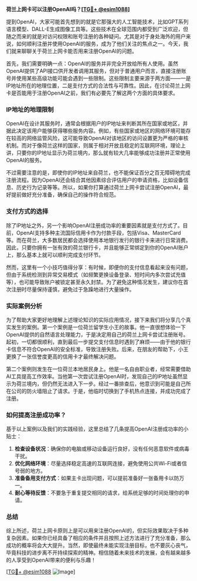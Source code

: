 **荷兰上网卡可以注册OpenAI吗？[[TG💪+ @esim1088](https://t.me/s/esim1088)]**

提到OpenAI，大家可能首先想到的就是它那强大的人工智能技术，比如GPT系列语言模型、DALL-E生成图像工具等。这些技术在全球范围内都受到广泛欢迎，但随之而来的就是对访问权限和账号注册的各种疑问。尤其是对于身处海外的用户来说，如何顺利注册并使用OpenAI的服务，成为了他们关注的焦点之一。今天，我们就来聊聊关于荷兰上网卡能否用来注册OpenAI的问题。

首先，我们需要明确一点：OpenAI的服务并非完全开放给所有人使用。虽然OpenAI提供了API接口供开发者调用其服务，但对于普通用户而言，直接注册账号并使用某些高级功能可能会遇到一些限制。这些限制主要来源于两方面——一是IP地址所在的地理位置，二是支付方式的合法性与可靠性。因此，在讨论荷兰上网卡是否能用于注册OpenAI之前，我们有必要先了解这两个方面的具体要求。

### IP地址的地理限制

OpenAI在设计其服务时，通常会根据用户的IP地址来判断其所在国家或地区，并据此决定该用户能够获得哪些服务内容。例如，有些国家或地区的网络环境可能存在较高的网络监管风险，这可能导致OpenAI对该地区的访问设置更为严格的审核机制。而对于像荷兰这样的国家，则属于相对开放且稳定的互联网环境，理论上讲，只要你的IP地址显示为荷兰境内，那么就有较大几率能够成功注册并正常使用OpenAI的服务。

不过需要注意的是，即使你的IP地址来自荷兰，也不能保证百分之百无障碍地完成注册流程。因为OpenAI还会结合其他因素综合评估用户的申请资格，比如设备信息、历史行为记录等等。所以，如果你打算通过荷兰上网卡尝试注册OpenAI，最好提前做好充分准备，确保自己的操作符合规范。

### 支付方式的选择

除了IP地址之外，另一个影响OpenAI注册成功率的重要因素就是支付方式了。目前，OpenAI支持多种主流国际信用卡作为付款手段，包括Visa、MasterCard等。而在荷兰，大多数居民都会选择使用本地银行发行的银行卡来进行日常消费。因此，只要你拥有一张有效的荷兰银行卡，并且能够正常绑定到你的OpenAI账户上，那么基本上就可以顺利完成支付环节。

然而，这里有一个小技巧值得分享：有时候，即便你的支付信息看起来没有问题，但由于系统检测到异常交易模式（如频繁更换设备登录、短时间内多次尝试充值等），也可能导致账户被锁定甚至永久封禁。为了避免这种情况发生，建议你在首次注册时尽量保持谨慎，避免过于急躁地进行大量操作。

### 实际案例分析

为了帮助大家更好地理解上述理论知识的实际应用情况，接下来我们将分享几个真实发生的案例。第一个案例是一位荷兰留学生小王的故事。他一直很想体验一下OpenAI提供的自然语言处理能力，于是决定用自己的荷兰上网卡尝试注册账号。起初，一切都很顺利，直到最后一步提交支付信息时遇到了麻烦——由于他的银行卡信息不符合OpenAI的安全标准，导致注册失败。后来，在朋友的帮助下，小王更换了一张信誉度更高的信用卡才最终解决问题。

第二个案例则发生在一位荷兰本地居民身上。他是一名自由职业者，经常需要借助AI工具提高工作效率。当他第一次尝试注册OpenAI时，发现自己的IP地址虽然显示为荷兰境内，但仍然无法进入下一步。经过一番排查后，他意识到可能是自己所在公司的防火墙阻止了请求。于是，他临时切换到了手机热点连接，并成功完成了注册。

### 如何提高注册成功率？

基于以上案例以及我们的实践经验，这里总结了几条提高OpenAI注册成功率的小贴士：

1. **检查设备状况**：确保你的电脑或移动设备运行良好，没有任何恶意软件或病毒干扰。
2. **优化网络环境**：尽量选择稳定高速的互联网连接，避免使用公共Wi-Fi或者信号弱的地方。
3. **准备备用支付方式**：如果主卡出现问题，可以提前准备好一张备用卡以防万一。
4. **耐心等待反馈**：不要急于重复提交相同的请求，给系统足够的时间处理你的申请。

### 总结

综上所述，荷兰上网卡原则上是可以用来注册OpenAI的，但实际效果取决于多种复杂因素。如果你已经具备了相应的条件并且按照上述方法进行了充分准备，那么成功的概率将会大大提升。当然，即使最终未能实现注册目标，也不要灰心丧气，毕竟科技的进步离不开持续探索的精神。相信随着未来技术的发展，会有越来越多的人享受到OpenAI带来的便利与乐趣！

[[TG💪+ @esim1088](https://t.me/s/esim1088) ![Image](https://i.postimg.cc/4NQfJmqS/Snipaste-2025-05-13-00-14-12.png)]